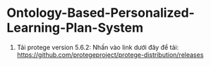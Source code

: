 # Ontology-Based-Personalized-Learning-Plan-System

1. Tải protege version 5.6.2:
   Nhấn vào link dưới đây để tải: https://github.com/protegeproject/protege-distribution/releases
